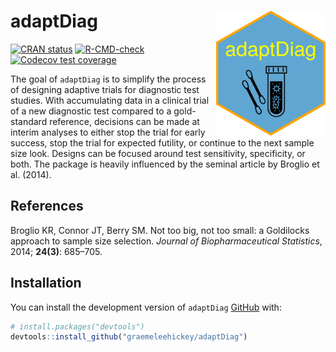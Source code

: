 
<!-- README.md is generated from README.Rmd. Please edit that file -->

# adaptDiag <img src="man/figures/hex.png" width = "175" height = "200" align="right" />

<!-- badges: start -->

[![CRAN
status](https://www.r-pkg.org/badges/version/adaptDiag)](https://CRAN.R-project.org/package=adaptDiag)
[![R-CMD-check](https://github.com/graemeleehickey/adaptDiag/workflows/R-CMD-check/badge.svg)](https://github.com/graemeleehickey/adaptDiag/actions)
[![Codecov test
coverage](https://codecov.io/gh/graemeleehickey/adaptDiag/branch/main/graph/badge.svg)](https://codecov.io/gh/graemeleehickey/adaptDiag?branch=main)
<!-- badges: end -->

The goal of `adaptDiag` is to simplify the process of designing adaptive
trials for diagnostic test studies. With accumulating data in a clinical
trial of a new diagnostic test compared to a gold-standard reference,
decisions can be made at interim analyses to either stop the trial for
early success, stop the trial for expected futility, or continue to the
next sample size look. Designs can be focused around test sensitivity,
specificity, or both. The package is heavily influenced by the seminal
article by Broglio et al. (2014).

## References

Broglio KR, Connor JT, Berry SM. Not too big, not too small: a
Goldilocks approach to sample size selection. *Journal of
Biopharmaceutical Statistics*, 2014; **24(3)**: 685–705.

## Installation

You can install the development version of `adaptDiag`
[GitHub](https://github.com/) with:

``` r
# install.packages("devtools")
devtools::install_github("graemeleehickey/adaptDiag")
```
